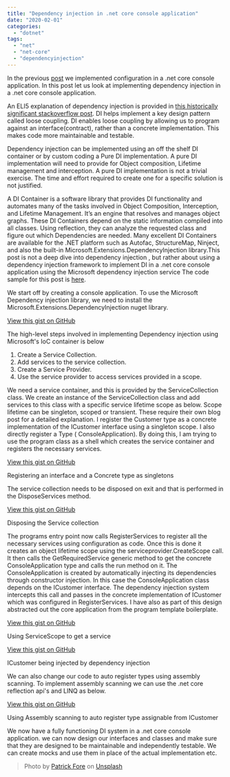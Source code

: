 ```yaml
---
title: "Dependency injection in .net core console application"
date: "2020-02-01"
categories: 
  - "dotnet"
tags: 
  - "net"
  - "net-core"
  - "dependencyinjection"
---
```


In the previous [post](https://pradeeploganathan.com/dotnet/configuration-in-a-net-core-console-application/) we implemented configuration in a .net core console application. In this post let us look at implementing dependency injection in a .net core console application.

An ELI5 explanation of dependency injection is provided in [this historically significant stackoverflow post](https://stackoverflow.com/questions/1638919/how-to-explain-dependency-injection-to-a-5-year-old). DI helps implement a key design pattern called loose coupling. DI enables loose coupling by allowing us to program against an interface(contract), rather than a concrete implementation. This makes code more maintainable and testable.

Dependency injection can be implemented using an off the shelf DI container or by custom coding a Pure DI implementation. A pure DI implementation will need to provide for Object composition, Lifetime management and interception. A pure DI implementation is not a trivial exercise. The time and effort required to create one for a specific solution is not justified.

A DI Container is a software library that provides DI functionality and automates many of the tasks involved in Object Composition, Interception, and Lifetime Management. It’s an engine that resolves and manages object graphs. These DI Containers depend on the static information compiled into all classes. Using reflection, they can analyze the requested class and figure out which Dependencies are needed. Many excellent DI Containers are available for the .NET platform such as Autofac, StructureMap, Ninject, and also the built-in Microsoft.Extensions.DependencyInjection library.This post is not a deep dive into dependency injection , but rather about using a dependency injection framework to implement DI in a .net core console application using the Microsoft dependency injection service The code sample for this post is [here](https://github.com/PradeepLoganathan/Injector).

We start off by creating a console application. To use the Microsoft Dependency injection library, we need to install the Microsoft.Extensions.DependencyInjection nuget library.

<script src="https://gist.github.com/PradeepLoganathan/571807b5a7a4086f62b1e9ff830dc91a.js"></script>

<a href="https://gist.github.com/PradeepLoganathan/571807b5a7a4086f62b1e9ff830dc91a">View this gist on GitHub</a>

The high-level steps involved in implementing Dependency injection using Microsoft's IoC container is below

1. Create a Service Collection.
2. Add services to the service collection.
3. Create a Service Provider.
4. Use the service provider to access services provided in a scope.

We need a service container, and this is provided by the ServiceCollection class. We create an instance of the ServiceCollection class and add services to this class with a specific service lifetime scope as below. Scope lifetime can be singleton, scoped or transient. These require their own blog post for a detailed explanation. I register the Customer type as a concrete implementation of the ICustomer interface using a singleton scope. I also directly register a Type ( ConsoleApplication). By doing this, I am trying to use the program class as a shell which creates the service container and registers the necessary services.

<script src="https://gist.github.com/PradeepLoganathan/b6d9a430ee8218318cc6f2311234d871.js"></script>

<a href="https://gist.github.com/PradeepLoganathan/b6d9a430ee8218318cc6f2311234d871">View this gist on GitHub</a>

Registering an interface and a Concrete type as singletons

The service collection needs to be disposed on exit and that is performed in the DisposeServices method.

<script src="https://gist.github.com/PradeepLoganathan/d901587a375097bcf90b0f1596e48511.js"></script>

<a href="https://gist.github.com/PradeepLoganathan/d901587a375097bcf90b0f1596e48511">View this gist on GitHub</a>

Disposing the Service collection

The programs entry point now calls RegisterServices to register all the necessary services using configuration as code. Once this is done it creates an object lifetime scope using the serviceprovider.CreateScope call. It then calls the GetRequiredService generic method to get the concrete ConsoleApplication type and calls the run method on it. The ConsoleApplication is created by automatically injecting its dependencies through constructor injection. In this case the ConsoleApplication class depends on the ICustomer interface. The dependency injection system intercepts this call and passes in the concrete implementation of ICustomer which was configured in RegisterServices. I have also as part of this design abstracted out the core application from the program template boilerplate.

<script src="https://gist.github.com/PradeepLoganathan/67ec3cef3b0350da03e5045526387d09.js"></script>

<a href="https://gist.github.com/PradeepLoganathan/67ec3cef3b0350da03e5045526387d09">View this gist on GitHub</a>

Using ServiceScope to get a service

<script src="https://gist.github.com/PradeepLoganathan/eb8f668f80bcf74b6d50f85591a8eb7a.js"></script>

<a href="https://gist.github.com/PradeepLoganathan/eb8f668f80bcf74b6d50f85591a8eb7a">View this gist on GitHub</a>

ICustomer being injected by dependency injection

We can also change our code to auto register types using assembly scanning. To implement assembly scanning we can use the .net core reflection api's and LINQ as below.

<script src="https://gist.github.com/PradeepLoganathan/152bd70dbda88390f8a347d285380124.js"></script>

<a href="https://gist.github.com/PradeepLoganathan/152bd70dbda88390f8a347d285380124">View this gist on GitHub</a>

Using Assembly scanning to auto register type assignable from ICustomer

We now have a fully functioning DI system in a .net core console application. we can now design our interfaces and classes and make sure that they are designed to be maintainable and independently testable. We can create mocks and use them in place of the actual implementation etc.

> Photo by [Patrick Fore](https://unsplash.com/@patrickian4?utm_source=unsplash&utm_medium=referral&utm_content=creditCopyText) on [Unsplash](https://unsplash.com/s/photos/selection?utm_source=unsplash&utm_medium=referral&utm_content=creditCopyText)
